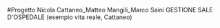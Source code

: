 #Progetto Nicola Cattaneo_Matteo Mangili_Marco Saini
GESTIONE SALE D'OSPEDALE (esempio vita reale, Cattaneo)


